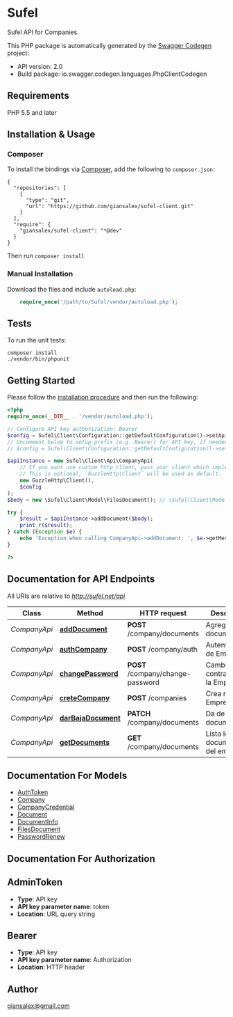# Sufel
Sufel API for Companies.

This PHP package is automatically generated by the [Swagger Codegen](https://github.com/swagger-api/swagger-codegen) project:

- API version: 2.0
- Build package: io.swagger.codegen.languages.PhpClientCodegen

## Requirements

PHP 5.5 and later

## Installation & Usage
### Composer

To install the bindings via [Composer](http://getcomposer.org/), add the following to `composer.json`:

```
{
  "repositories": [
    {
      "type": "git",
      "url": "https://github.com/giansalex/sufel-client.git"
    }
  ],
  "require": {
    "giansalex/sufel-client": "*@dev"
  }
}
```

Then run `composer install`

### Manual Installation

Download the files and include `autoload.php`:

```php
    require_once('/path/to/Sufel/vendor/autoload.php');
```

## Tests

To run the unit tests:

```
composer install
./vendor/bin/phpunit
```

## Getting Started

Please follow the [installation procedure](#installation--usage) and then run the following:

```php
<?php
require_once(__DIR__ . '/vendor/autoload.php');

// Configure API key authorization: Bearer
$config = Sufel\Client\Configuration::getDefaultConfiguration()->setApiKey('Authorization', 'YOUR_API_KEY');
// Uncomment below to setup prefix (e.g. Bearer) for API key, if needed
// $config = Sufel\Client\Configuration::getDefaultConfiguration()->setApiKeyPrefix('Authorization', 'Bearer');

$apiInstance = new Sufel\Client\Api\CompanyApi(
    // If you want use custom http client, pass your client which implements `GuzzleHttp\ClientInterface`.
    // This is optional, `GuzzleHttp\Client` will be used as default.
    new GuzzleHttp\Client(),
    $config
);
$body = new \Sufel\Client\Model\FilesDocument(); // \Sufel\Client\Model\FilesDocument | Archivos del documento electrónico.

try {
    $result = $apiInstance->addDocument($body);
    print_r($result);
} catch (Exception $e) {
    echo 'Exception when calling CompanyApi->addDocument: ', $e->getMessage(), PHP_EOL;
}

?>
```

## Documentation for API Endpoints

All URIs are relative to *http://sufel.net/api*

Class | Method | HTTP request | Description
------------ | ------------- | ------------- | -------------
*CompanyApi* | [**addDocument**](docs/Api/CompanyApi.md#adddocument) | **POST** /company/documents | Agrega nuevo documento.
*CompanyApi* | [**authCompany**](docs/Api/CompanyApi.md#authcompany) | **POST** /company/auth | Autentificacion de Empresa
*CompanyApi* | [**changePassword**](docs/Api/CompanyApi.md#changepassword) | **POST** /company/change-password | Cambia la contraseña de la Empresa
*CompanyApi* | [**creteCompany**](docs/Api/CompanyApi.md#cretecompany) | **POST** /companies | Crea nueva Empresa
*CompanyApi* | [**darBajaDocument**](docs/Api/CompanyApi.md#darbajadocument) | **PATCH** /company/documents | Da de baja documento.
*CompanyApi* | [**getDocuments**](docs/Api/CompanyApi.md#getdocuments) | **GET** /company/documents | Lista los documentos del emisor


## Documentation For Models

 - [AuthToken](docs/Model/AuthToken.md)
 - [Company](docs/Model/Company.md)
 - [CompanyCredential](docs/Model/CompanyCredential.md)
 - [Document](docs/Model/Document.md)
 - [DocumentInfo](docs/Model/DocumentInfo.md)
 - [FilesDocument](docs/Model/FilesDocument.md)
 - [PasswordRenew](docs/Model/PasswordRenew.md)


## Documentation For Authorization


## AdminToken

- **Type**: API key
- **API key parameter name**: token
- **Location**: URL query string

## Bearer

- **Type**: API key
- **API key parameter name**: Authorization
- **Location**: HTTP header


## Author

giansalex@gmail.com


